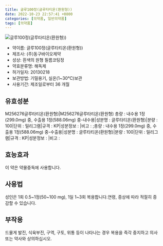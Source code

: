```yaml
---
title: 글루100정(글루타티온(환원형))
date: 2022-10-23 22:57:41 +0800
categories: [의약품, 일반의약품]
tags: [의약품]
---
```

![글루100정(글루타티온(환원형))](https://nedrug.mfds.go.kr/pbp/cmn/itemImageDownload/147426676298300153)

- 약이름: 글루100정(글루타티온(환원형))
- 제조사: (주)동구바이오제약
- 성상: 흰색의 원형 필름코팅정
- 약효분류명: 해독제
- 허가일자: 20130218
- 보관방법: 기밀용기, 실온(1~30℃)보관
- 사용기간: 제조일로부터 36 개월
## 유효성분
M256276글루타티온(환원형)|M256276글루타티온(환원형)
총량 : 내수용 1정(299.0mg) 중,   수출용 1정(588.06mg) 중-내수용|성분명 : 글루타티온(환원형)|분량 : 100|단위 : 밀리그램|규격 : KP|성분정보 : |비고 : ;총량 : 내수용 1정(299.0mg) 중,   수출용 1정(588.06mg) 중-수출용|성분명 : 글루타티온(환원형)|분량 : 100|단위 : 밀리그램|규격 : KP|성분정보 : |비고 :
## 효능효과
이 약은 약물중독에 사용합니다.
## 사용법
성인은 1회 0.5~1정(50~100 mg), 1일 1~3회 복용합니다.연령, 증상에 따라 적절히 증감할 수 있습니다.
## 부작용
드물게 발진, 식육부진, 구역, 구토, 위통 등이 나타나는 경우 복용을 즉각 중지하고 의사 또는 약사와 상의하십시오.
